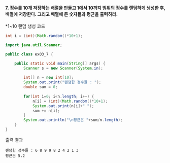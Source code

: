 #### 7. 정수를 10개 저장하는 배열을 만들고 1에서 10까지 범위의 정수를 랜덤하게 생성한 후, 배열에 저장한다. 그리고 배열에 든 숫자들과 평균을 출력하라.
\*1~10 랜덤 생성 코드
```java
int i = (int)(Math.random()*10+1);
```
```java
import java.util.Scanner;

public class ex03_7 {

	public static void main(String[] args) {
		Scanner s = new Scanner(System.in);
		
		int[] n = new int[10];
		System.out.print("랜덤한 정수들 : ");
		double sum = 0;
		
		for(int i=0; i<n.length; i++) {
			n[i] = (int)(Math.random()*10+1);
			System.out.print(n[i]+" ");
			sum += n[i];
		}
		System.out.println("\n평균은 "+sum/n.length);
	}
}
```
출력 결과
```
랜덤한 정수들 : 6 8 9 9 8 2 4 2 1 3 
평균은 5.2
```

